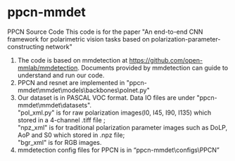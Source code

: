 # ppcn-mmdet
PPCN Source Code
This code is for the paper "An end-to-end CNN framework for polarimetric vision tasks based on polarization-parameter-constructing network"  
1.	The code is based on mmdetection at https://github.com/open-mmlab/mmdetection. Documents provided by mmdetection can guide to understand and run our code.  
2.	PPCN and resnet are implemented in "ppcn-mmdet\mmdet\models\backbones\polnet.py"
3.	Our dataset is in PASCAL VOC format. Data IO files are under "ppcn-mmdet\mmdet\datasets".  
  "pol_xml.py" is for raw polarization images(I0, I45, I90, I135) which stored in a 4-channel .tiff file ;   
  "npz_xml" is for traditional polarization parameter images such as DoLP, AoP and S0 which stored in .npz file;  
  "bgr_xml" is for RGB images.  
4.	mmdetection config files for PPCN is in “ppcn-mmdet\configs\PPCN”
